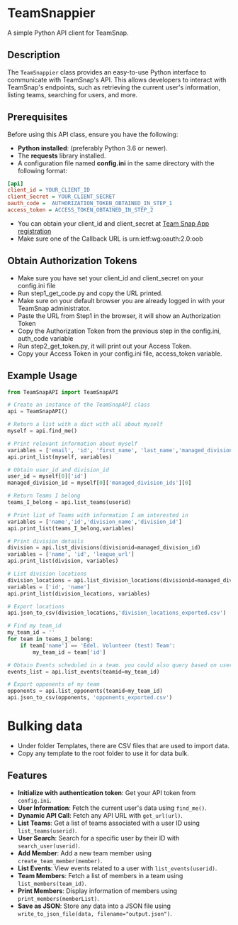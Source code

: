 # TeamSnappier

A simple Python API client for TeamSnap.

## Description

The `TeamSnappier` class provides an easy-to-use Python interface to communicate with TeamSnap's API. This allows developers to interact with TeamSnap's endpoints, such as retrieving the current user's information, listing teams, searching for users, and more.

## Prerequisites

Before using this API class, ensure you have the following:

- **Python installed**: (preferably Python 3.6 or newer).
- The **requests** library installed.
- A configuration file named **config.ini** in the same directory with the following format:

``` ini
[api]
client_id = YOUR_CLIENT_ID
client_Secret = YOUR_CLIENT_SECRET
oauth_code =  AUTHORIZATION_TOKEN_OBTAINED_IN_STEP_1
access_token = ACCESS_TOKEN_OBTAINED_IN_STEP_2
```
- You can obtain your client_id and client_secret at [Team Snap App registration](https://auth.teamsnap.com)
- Make sure one of the Callback URL is urn:ietf:wg:oauth:2.0:oob

## Obtain Authorization Tokens

- Make sure you have set your client_id and client_secret on your config.ini file
- Run step1_get_code.py and copy the URL printed.
- Make sure on your default browser you are already logged in with your TeamSnap administrator.
- Paste the URL from Step1 in the browser, it will show an Authorization Token
- Copy the Authorization Token from the previous step in the config.ini, auth_code variable
- Run step2_get_token.py, it will print out your Access Token.
- Copy your Access Token in your config.ini file, access_token variable.


## Example Usage

``` python 
from TeamSnapAPI import TeamSnapAPI

# Create an instance of the TeamSnapAPI class
api = TeamSnapAPI()

# Return a list with a dict with all about myself
myself = api.find_me()

# Print relevant information about myself
variables = ['email', 'id', 'first_name', 'last_name','managed_division_ids']
api.print_list(myself, variables)

# Obtain user_id and division_id
user_id = myself[0]['id']
managed_division_id = myself[0]['managed_division_ids'][0]

# Return Teams I belong
teams_I_belong = api.list_teams(userid)

# Print list of Teams with information I am interested in
variables = ['name','id','division_name','division_id']
api.print_list(teams_I_belong,variables)

# Print division details
division = api.list_divisions(divisionid=managed_division_id)
variables = ['name', 'id', 'league_url']
api.print_list(division, variables)

# List division locations
division_locations = api.list_division_locations(divisionid=managed_division_id)
variables = ['id', 'name']
api.print_list(division_locations, variables)

# Export locations
api.json_to_csv(division_locations,'division_locations_exported.csv')

# Find my team_id
my_team_id = ''
for team in teams_I_belong:
    if team['name'] == 'Edel. Volunteer (test) Team':
        my_team_id = team['id']

# Obtain Events scheduled in a team. you could also query based on userid
events_list = api.list_events(teamid=my_team_id)

# Export opponents of my team
opponents = api.list_opponents(teamid=my_team_id)
api.json_to_csv(opponents, 'opponents_exported.csv')

```
# Bulking data

- Under folder Templates, there are CSV files that are used to import data.
- Copy any template to the root folder to use it for data bulk.


## Features

- **Initialize with authentication token**: Get your API token from `config.ini`.
- **User Information**: Fetch the current user's data using `find_me()`.
- **Dynamic API Call**: Fetch any API URL with `get_url(url)`.
- **List Teams**: Get a list of teams associated with a user ID using `list_teams(userid)`.
- **User Search**: Search for a specific user by their ID with `search_user(userid)`.
- **Add Member**: Add a new team member using `create_team_member(member)`.
- **List Events**: View events related to a user with `list_events(userid)`.
- **Team Members**: Fetch a list of members in a team using `list_members(team_id)`.
- **Print Members**: Display information of members using `print_members(memberList)`.
- **Save as JSON**: Store any data into a JSON file using `write_to_json_file(data, filename="output.json")`.

